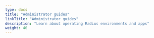 ```yaml
---
type: docs
title: "Administrator guides"
linkTitle: "Administrator guides"
description: "Learn about operating Radius environments and apps"
weight: 40
---
```

